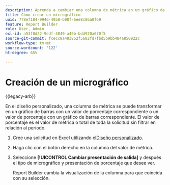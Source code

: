 ```yaml
---
description: Aprenda a cambiar una columna de métrica en un gráfico de barras con un valor de porcentaje correspondiente o un valor de porcentaje con un gráfico de barras correspondiente.
title: Cómo crear un micrográfico
uuid: 778ef184-9946-4958-b08f-6ee8c86a0f69
feature: Report Builder
role: User, Admin
exl-id: a53f0d22-9edf-4040-a40b-bdd920a670f5
source-git-commit: fcecc8a493852f5682fd7fbd5b9bb484a850922c
workflow-type: tm+mt
source-wordcount: '122'
ht-degree: 65%

---
```


# Creación de un micrográfico

{{legacy-arb}}

En el diseño personalizado, una columna de métrica se puede transformar en un gráfico de barras con un valor de porcentaje correspondiente o un valor de porcentaje con un gráfico de barras correspondiente. El valor de porcentaje es el valor de métrica o total de toda la solicitud sin filtrar en relación al período.

1. Cree una solicitud en Excel utilizando el[&#x200B; Diseño personalizado](/help/analyze/legacy-report-builder/layout/configure-the-custom-layout.md).
1. Haga clic con el botón derecho en la columna del valor de métrica.
1. Seleccione **[!UICONTROL Cambiar presentación de salida]** y después el tipo de micrográfico y presentación de porcentaje que desee ver.

   Report Builder cambia la visualización de la columna para que coincida con su selección.
